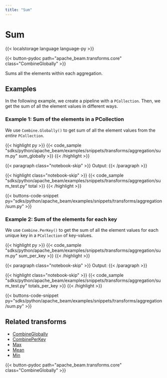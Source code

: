 ```yaml
---
title: "Sum"
---
```

<!--
Licensed under the Apache License, Version 2.0 (the "License");
you may not use this file except in compliance with the License.
You may obtain a copy of the License at

http://www.apache.org/licenses/LICENSE-2.0

Unless required by applicable law or agreed to in writing, software
distributed under the License is distributed on an "AS IS" BASIS,
WITHOUT WARRANTIES OR CONDITIONS OF ANY KIND, either express or implied.
See the License for the specific language governing permissions and
limitations under the License.
-->

# Sum

{{< localstorage language language-py >}}

{{< button-pydoc path="apache_beam.transforms.core" class="CombineGlobally" >}}

Sums all the elements within each aggregation.

## Examples

In the following example, we create a pipeline with a `PCollection`.
Then, we get the sum of all the element values in different ways.

### Example 1: Sum of the elements in a PCollection

We use `Combine.Globally()` to get sum of all the element values from the *entire* `PCollection`.

{{< highlight py >}}
{{< code_sample "sdks/python/apache_beam/examples/snippets/transforms/aggregation/sum.py" sum_globally >}}
{{< /highlight >}}

{{< paragraph class="notebook-skip" >}}
Output:
{{< /paragraph >}}

{{< highlight class="notebook-skip" >}}
{{< code_sample "sdks/python/apache_beam/examples/snippets/transforms/aggregation/sum_test.py" total >}}
{{< /highlight >}}

{{< buttons-code-snippet
  py="sdks/python/apache_beam/examples/snippets/transforms/aggregation/sum.py" >}}

### Example 2: Sum of the elements for each key

We use `Combine.PerKey()` to get the sum of all the element values for each unique key in a `PCollection` of key-values.

{{< highlight py >}}
{{< code_sample "sdks/python/apache_beam/examples/snippets/transforms/aggregation/sum.py" sum_per_key >}}
{{< /highlight >}}

{{< paragraph class="notebook-skip" >}}
Output:
{{< /paragraph >}}

{{< highlight class="notebook-skip" >}}
{{< code_sample "sdks/python/apache_beam/examples/snippets/transforms/aggregation/sum_test.py" totals_per_key >}}
{{< /highlight >}}

{{< buttons-code-snippet
  py="sdks/python/apache_beam/examples/snippets/transforms/aggregation/sum.py" >}}

## Related transforms

* [CombineGlobally](/documentation/transforms/python/aggregation/combineglobally)
* [CombinePerKey](/documentation/transforms/python/aggregation/combineperkey)
* [Max](/documentation/transforms/python/aggregation/max)
* [Mean](/documentation/transforms/python/aggregation/mean)
* [Min](/documentation/transforms/python/aggregation/min)

{{< button-pydoc path="apache_beam.transforms.core" class="CombineGlobally" >}}
